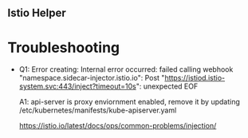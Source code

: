 Istio Helper 
---

# Troubleshooting
* Q1:  Error creating: Internal error occurred: failed calling webhook "namespace.sidecar-injector.istio.io": Post "https://istiod.istio-system.svc:443/inject?timeout=10s": unexpected EOF

  A1: api-server is proxy enviornment enabled, remove it by updating /etc/kubernetes/manifests/kube-apiserver.yaml

  https://istio.io/latest/docs/ops/common-problems/injection/
